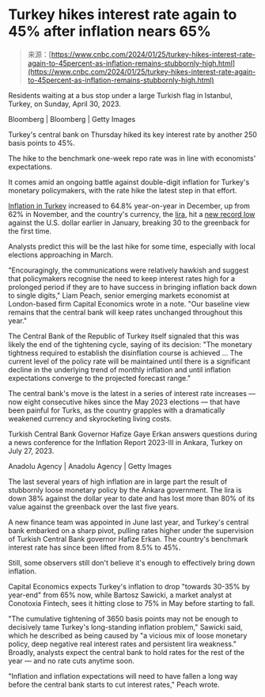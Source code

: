 <!--yml
category: 未分类
date: 2024-05-27 15:09:29
-->

# Turkey hikes interest rate again to 45% after inflation nears 65%

> 来源：[https://www.cnbc.com/2024/01/25/turkey-hikes-interest-rate-again-to-45percent-as-inflation-remains-stubbornly-high.html](https://www.cnbc.com/2024/01/25/turkey-hikes-interest-rate-again-to-45percent-as-inflation-remains-stubbornly-high.html)

 Residents waiting at a bus stop under a large Turkish flag in Istanbul, Turkey, on Sunday, April 30, 2023.

Bloomberg | Bloomberg | Getty Images

Turkey's central bank on Thursday hiked its key interest rate by another 250 basis points to 45%.

The hike to the benchmark one-week repo rate was in line with economists' expectations.

It comes amid an ongoing battle against double-digit inflation for Turkey's monetary policymakers, with the rate hike the latest step in that effort.

[Inflation in Turkey](https://www.cnbc.com/2024/01/03/turkeys-annual-inflation-rate-climbs-to-nearly-65percent-with-more-rises-expected.html) increased to 64.8% year-on-year in December, up from 62% in November, and the country's currency, the [lira](https://www.cnbc.com/quotes/TRY=/), hit a [new record low](https://www.cnbc.com/2024/01/11/turkish-lira-hits-fresh-record-low-against-the-dollar.html#:~:text=ordinary%20Turkish%20people.-,A%20new%20finance%20team%20was%20appointed%20in%20June%20last%20year,from%208.5%25%20to%2042.5%25.) against the U.S. dollar earlier in January, breaking 30 to the greenback for the first time.

Analysts predict this will be the last hike for some time, especially with local elections approaching in March.

"Encouragingly, the communications were relatively hawkish and suggest that policymakers recognise the need to keep interest rates high for a prolonged period if they are to have success in bringing inflation back down to single digits," Liam Peach, senior emerging markets economist at London-based firm Capital Economics wrote in a note. "Our baseline view remains that the central bank will keep rates unchanged throughout this year."

The Central Bank of the Republic of Turkey itself signaled that this was likely the end of the tightening cycle, saying of its decision: "The monetary tightness required to establish the disinflation course is achieved ... The current level of the policy rate will be maintained until there is a significant decline in the underlying trend of monthly inflation and until inflation expectations converge to the projected forecast range."

The central bank's move is the latest in a series of interest rate increases — now eight consecutive hikes since the May 2023 elections — that have been painful for Turks, as the country grapples with a dramatically weakened currency and skyrocketing living costs.

Turkish Central Bank Governor Hafize Gaye Erkan answers questions during a news conference for the Inflation Report 2023-III in Ankara, Turkey on July 27, 2023.

Anadolu Agency | Anadolu Agency | Getty Images

The last several years of high inflation are in large part the result of stubbornly loose monetary policy by the Ankara government. The lira is down 38% against the dollar year to date and has lost more than 80% of its value against the greenback over the last five years. 

A new finance team was appointed in June last year, and Turkey's central bank embarked on a sharp pivot, pulling rates higher under the supervision of Turkish Central Bank governor Hafize Erkan. The country's benchmark interest rate has since been lifted from 8.5% to 45%. 

Still, some observers still don't believe it's enough to effectively bring down inflation.

Capital Economics expects Turkey's inflation to drop "towards 30-35% by year-end" from 65% now, while Bartosz Sawicki, a market analyst at Conotoxia Fintech, sees it hitting close to 75% in May before starting to fall.

"The cumulative tightening of 3650 basis points may not be enough to decisively tame Turkey's long-standing inflation problem," Sawicki said, which he described as being caused by "a vicious mix of loose monetary policy, deep negative real interest rates and persistent lira weakness."
Broadly, analysts expect the central bank to hold rates for the rest of the year — and no rate cuts anytime soon.

"Inflation and inflation expectations will need to have fallen a long way before the central bank starts to cut interest rates," Peach wrote.